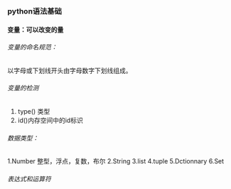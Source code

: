 ### python语法基础
#### 变量：可以改变的量
###### 变量的命名规范：
以字母或下划线开头由字母数字下划线组成。
###### 变量的检测
1. type() 类型
2. id()内存空间中的id标识

###### 数据类型：
1.Number  整型，浮点，复数，布尔
2.String
3.list
4.tuple
5.Dctionnary
6.Set

###### 表达式和运算符